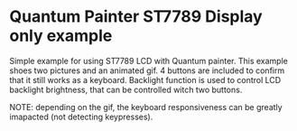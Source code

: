 # Quantum Painter ST7789 Display only example

Simple example for using ST7789 LCD with Quantum painter. This example shoes two pictures and an animated gif. 4 buttons are included to confirm that it still works as a keyboard. Backlight function is used to control LCD backlight brightness, that can be controlled witch two buttons.

NOTE: depending on the gif, the keyboard responsiveness can be greatly imapacted (not detecting keypresses).
